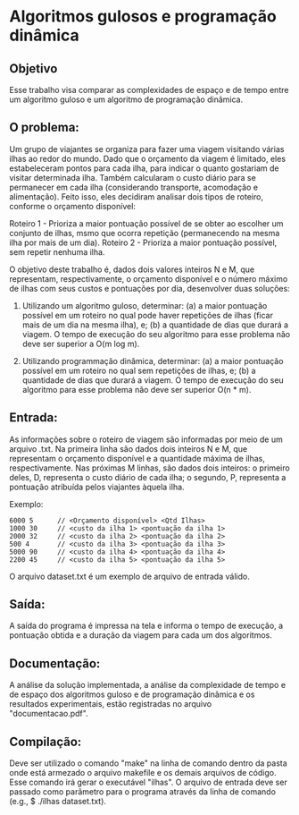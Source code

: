 # Algoritmos gulosos e programação dinâmica

## Objetivo

Esse trabalho visa comparar as complexidades de espaço e de tempo entre um algoritmo guloso e um algoritmo de programação dinâmica.

## O problema:

Um grupo de viajantes se organiza para fazer uma viagem visitando várias ilhas ao redor do mundo. Dado que o orçamento da viagem é limitado, eles estabeleceram pontos para cada ilha, para indicar o quanto gostariam de visitar determinada ilha. Também calcularam o custo diário para se permanecer em cada ilha (considerando transporte, acomodação e alimentação). Feito isso, eles decidiram analisar dois tipos de roteiro, conforme o orçamento disponível:

  Roteiro 1 - Prioriza a maior pontuação possível de se obter ao escolher um conjunto de ilhas, msmo que ocorra repetição (permanecendo na mesma ilha por mais de um dia). 
  Roteiro 2 - Prioriza a maior pontuação possível, sem repetir nenhuma ilha.
  
O objetivo deste trabalho é, dados dois valores inteiros N e M, que representam, respectivamente, o orçamento disponível e o número máximo de ilhas com seus custos e pontuações por dia, desenvolver duas soluções:

  1. Utilizando um algoritmo guloso, determinar: 
  (a) a maior pontuação possível em um roteiro no qual pode haver repetições de ilhas (ficar mais de um dia na mesma ilha), e;
  (b) a quantidade de dias que durará a viagem. O tempo de execução do seu algoritmo para esse problema não deve ser superior a O(m log m).
  
  2. Utilizando programmação dinâmica, determinar:
  (a) a maior pontuação possível em um roteiro no qual sem repetições de ilhas, e;
  (b) a quantidade de dias que durará a viagem. O tempo de execução do seu algoritmo para esse problema não deve ser superior O(n * m).

## Entrada:

As informações sobre o roteiro de viagem são informadas por meio de um arquivo .txt.
Na primeira linha são dados dois inteiros N e M, que representam o orçamento disponível e a quantidade máxima de ilhas, respectivamente. Nas próximas M linhas, são dados dois inteiros: o primeiro deles, D, representa o custo diário de cada ilha; o segundo, P, representa a pontuação atribuída pelos viajantes àquela ilha.

Exemplo:

    6000 5      // <Orçamento disponível> <Qtd Ilhas>
    1000 30     // <custo da ilha 1> <pontuação da ilha 1>
    2000 32     // <custo da ilha 2> <pontuação da ilha 2>
    500 4       // <custo da ilha 3> <pontuação da ilha 3>
    5000 90     // <custo da ilha 4> <pontuação da ilha 4>
    2200 45     // <custo da ilha 5> <pontuação da ilha 5>


O arquivo dataset.txt é um exemplo de arquivo de entrada válido.


## Saída:

A saída do programa é impressa na tela e informa o tempo de execução, a pontuação obtida e a duração da viagem para cada um dos algoritmos.

## Documentação:

A análise da solução implementada, a análise da complexidade de tempo e de espaço dos algoritmos guloso e de programação dinâmica e os resultados experimentais, estão registradas no arquivo "documentacao.pdf".

## Compilação:

Deve ser utilizado o comando "make" na linha de comando dentro da pasta onde está armezado o arquivo makefile e os demais arquivos de código. Esse comando irá gerar o executável "ilhas".
O arquivo de entrada deve ser passado como parâmetro para o programa através da linha de comando (e.g., $ ./ilhas dataset.txt).
